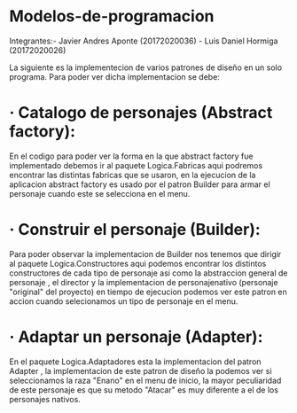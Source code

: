 # Modelos-de-programacion

Integrantes:- Javier Andres Aponte (20172020036)
            - Luis Daniel Hormiga (20172020026)

La siguiente es la implementecion de varios patrones de diseño en un solo programa. Para poder ver dicha implementacion se debe:

# · Catalogo de personajes (Abstract factory):
En el codigo para poder ver la forma en la que abstract factory fue implementado debemos ir al paquete Logica.Fabricas aqui podremos
encontrar las distintas fabricas que se usaron, en la ejecucion de la aplicacion abstract factory es usado por el patron Builder para armar
el personaje cuando este se selecciona en el menu.

# · Construir el personaje (Builder):
Para poder observar la implementacion de Builder nos tenemos que dirigir al paquete Logica.Constructores aqui podemos encontrar los distintos
constructores de cada tipo de personaje asi como la abstraccion general de personaje , el director y la implementacion de personajenativo (personaje
"original" del proyecto) en tiempo de ejecucion podemos ver este patron en accion cuando selecionamos un tipo de personaje en el menu.

# · Adaptar un personaje (Adapter):
En el paquete Logica.Adaptadores esta la implementacion del patron Adapter , la implementacion de este patron de diseño la podemos ver si seleccionamos
la raza "Enano" en el menu de inicio, la mayor peculiaridad de este personaje es que su metodo "Atacar" es muy diferente a el de los
personajes nativos.

